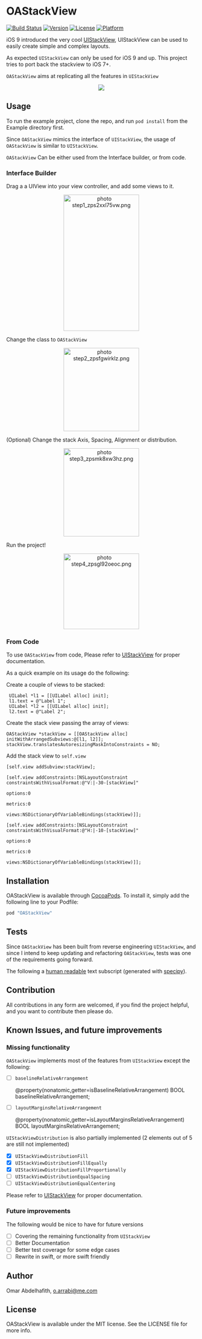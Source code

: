 # OAStackView

[![Build Status](https://travis-ci.org/oarrabi/OAStackView.svg)](https://travis-ci.org/oarrabi/OAStackView)
[![Version](https://img.shields.io/cocoapods/v/OAStackView.svg?style=flat)](http://cocoapods.org/pods/OAStackView)
[![License](https://img.shields.io/cocoapods/l/OAStackView.svg?style=flat)](http://cocoapods.org/pods/OAStackView)
[![Platform](https://img.shields.io/cocoapods/p/OAStackView.svg?style=flat)](http://cocoapods.org/pods/OAStackView)

iOS 9 introduced the very cool [UIStackView](https://developer.apple.com/library/prerelease/ios/documentation/UIKit/Reference/UIStackView_Class_Reference/), UIStackView can be used to easily create simple and complex layouts.

As expected `UIStackView` can only be used for iOS 9 and up. This project tries to port back the stackview to iOS 7+.

`OAStackView` aims at replicating all the features in `UIStackView`

<p align="center"><img src ="http://g.recordit.co/RPV2txRGLu.gif" /></p>

## Usage

To run the example project, clone the repo, and run `pod install` from the Example directory first.

Since `OAStackView` mimics the interface of `UIStackView`, the usage of `OAStackView` is similar to `UIStackView`.

`OAStackView` Can be either used from the Interface builder, or from code.

### Interface Builder

Drag a a UIView into your view controller, and add some views to it.


<p align="center"><img src="http://i1348.photobucket.com/albums/p740/o_abdelhafith/step1_zps2xxl75vw.png" border="0" alt=" photo step1_zps2xxl75vw.png" height="360px" width="200px"/></p>

Change the class to `OAStackView`

<p align="center"><img src="http://i1348.photobucket.com/albums/p740/o_abdelhafith/step2_zpsfgwirklz.png" border="0" alt=" photo step2_zpsfgwirklz.png" height="220px" width="200px"/></p>

(Optional) Change the stack Axis, Spacing, Alignment or distribution.

<p align="center"><img src="http://i1348.photobucket.com/albums/p740/o_abdelhafith/step3_zpsmk8xw3hz.png" border="0" alt=" photo step3_zpsmk8xw3hz.png" height="233 the viewpx" width="200px"/></p>

Run the project!

<p align="center"><img src="http://i1348.photobucket.com/albums/p740/o_abdelhafith/step4_zpsgl92oeoc.png" border="0" alt=" photo step4_zpsgl92oeoc.png" height="200px" width="200px"/> </p>


### From Code

To use `OAStackView` from code, Please refer to [UIStackView](https://developer.apple.com/library/prerelease/ios/documentation/UIKit/Reference/UIStackView_Class_Reference/) for proper documentation.

As a quick example on its usage do the following:

Create a couple of views to be stacked:

```objc
 UILabel *l1 = [[UILabel alloc] init];
 l1.text = @"Label 1";
 UILabel *l2 = [[UILabel alloc] init];
 l2.text = @"Label 2";
```

Create the stack view passing the array of views:

```objc
OAStackView *stackView = [[OAStackView alloc] initWithArrangedSubviews:@[l1, l2]];
stackView.translatesAutoresizingMaskIntoConstraints = NO;
```

Add the stack view to `self.view`

```objc
[self.view addSubview:stackView];

[self.view addConstraints:[NSLayoutConstraint constraintsWithVisualFormat:@"V:|-30-[stackView]"
                                                                  options:0
                                                                  metrics:0
                                                                    views:NSDictionaryOfVariableBindings(stackView)]];

[self.view addConstraints:[NSLayoutConstraint constraintsWithVisualFormat:@"H:|-10-[stackView]"
                                                                  options:0
                                                                  metrics:0
                                                                    views:NSDictionaryOfVariableBindings(stackView)]];
```

## Installation

OAStackView is available through [CocoaPods](http://cocoapods.org). To install
it, simply add the following line to your Podfile:

```ruby
pod "OAStackView"
```

## Tests

Since `OAStackView` has been built from reverse engineering `UIStackView`, and since I intend to keep updating and refactoring `OAStackView`, tests was one of the requirements going forward.

The following a [human readable](https://raw.githubusercontent.com/oarrabi/OAStackView/master/Example/Tests/tests.transcript.txt?token=ABZLPOoXoCREu-BpaaIEVcTY5i1icbkrks5ViJ_9wA%3D%3D) text subscript (generated with [specipy](https://github.com/oarrabi/specipy)).

## Contribution

All contributions in any form are welcomed, if you find the project helpful, and you want to contribute then please do.

## Known Issues, and future improvements

### Missing functionality
`OAStackView` implements most of the features from `UIStackView` except the following:

- [ ] `baselineRelativeArrangement`   

	@property(nonatomic,getter=isBaselineRelativeArrangement) BOOL baselineRelativeArrangement;

- [ ] `layoutMarginsRelativeArrangement`     


	@property(nonatomic,getter=isLayoutMarginsRelativeArrangement) BOOL layoutMarginsRelativeArrangement;    

`UIStackViewDistribution` is also partially implemented (2 elements out of 5 are still not implemented)    

- [x] `UIStackViewDistributionFill`
- [x] `UIStackViewDistributionFillEqually`    
- [x] `UIStackViewDistributionFillProportionally`   
- [ ] `UIStackViewDistributionEqualSpacing`    
- [ ] `UIStackViewDistributionEqualCentering`

Please refer to [UIStackView](https://developer.apple.com/library/prerelease/ios/documentation/UIKit/Reference/UIStackView_Class_Reference/) for proper documentation.

### Future improvements
The following would be nice to have for future versions

- [ ] Covering the remaining functionality from `UIStackView`
- [ ] Better Documentation
- [ ] Better test coverage for some edge cases
- [ ] Rewrite in swift, or more swift friendly

## Author

Omar Abdelhafith, o.arrabi@me.com

## License

OAStackView is available under the MIT license. See the LICENSE file for more info.
